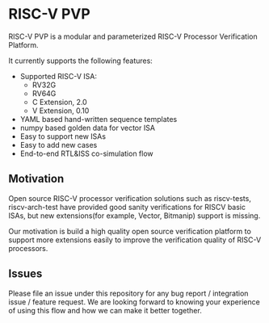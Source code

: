 # RISC-V PVP

RISC-V PVP is a modular and parameterized RISC-V Processor Verification Platform.

It currently supports the following features:

- Supported RISC-V ISA:
    - RV32G
    - RV64G
    - C Extension, 2.0
    - V Extension, 0.10
- YAML based hand-written sequence templates
- numpy based golden data for vector ISA
- Easy to support new ISAs
- Easy to add new cases
- End-to-end RTL&ISS co-simulation flow

## Motivation

Open source RISC-V processor verification solutions such as riscv-tests,
riscv-arch-test have provided good sanity verifications for RISCV basic ISAs,
but new extensions(for example, Vector, Bitmanip) support is missing.

Our motivation is build a high quality open source verification platform to
support more extensions easily to improve the verification quality of RISC-V
processors.

## Issues

Please file an issue under this repository for any bug report / integration
issue / feature request. We are looking forward to knowing your experience of
using this flow and how we can make it better together.

